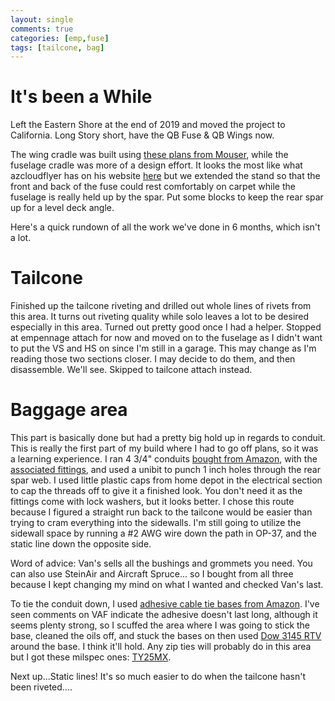 ```yaml
---
layout: single
comments: true
categories: [emp,fuse]
tags: [tailcone, bag]
---
```

# It's been a While

Left the Eastern Shore at the end of 2019 and moved the project to California. Long Story short, have the QB Fuse & QB Wings now.

The wing cradle was built using [these plans from Mouser](http://mouser.org/projects/rv-10/wingassembly.html), while the fuselage cradle was more of a design effort. It looks the most like what azcloudflyer has on his website [here](https://www.azcloudflyer.com/toppictures/fuse_stand.jpg) but we extended the stand so that the front and back of the fuse could rest comfortably on carpet while the fuselage is really held up by the spar. Put some blocks to keep the rear spar up for a level deck angle.

Here's a quick rundown of all the work we've done in 6 months, which isn't a lot.

# Tailcone

Finished up the tailcone riveting and drilled out whole lines of rivets from this area. It turns out riveting quality while solo leaves a lot to be desired especially in this area. Turned out pretty good once I had a helper. Stopped at empennage attach for now and moved on to the fuselage as I didn't want to put the VS and HS on since I'm still in a garage. This may change as I'm reading those two sections closer. I may decide to do them, and then disassemble. We'll see. Skipped to tailcone attach instead.

# Baggage area

This part is basically done but had a pretty big hold up in regards to conduit. This is really the first part of my build where I had to go off plans, so it was a learning experience. I ran 4 3/4" conduits [bought from Amazon](https://smile.amazon.com/dp/B0765D1WN9/ref=psdc_495304_t2_B0765DH91R), with the [associated fittings](https://smile.amazon.com/gp/product/B0765DH91R/ref=ppx_yo_dt_b_asin_title_o03_s00?ie=UTF8&psc=1), and used a unibit to punch 1 inch holes through the rear spar web. I used little plastic caps from home depot in the electrical section to cap the threads off to give it a finished look. You don't need it as the fittings come with lock washers, but it looks better. I chose this route because I figured a straight run back to the tailcone would be easier than trying to cram everything into the sidewalls. I'm still going to utilize the sidewall space by running a #2 AWG wire down the path in OP-37, and the static line down the opposite side.

Word of advice: Van's sells all the bushings and grommets you need. You can also use SteinAir and Aircraft Spruce... so I bought from all three because I kept changing my mind on what I wanted and checked Van's last.

To tie the conduit down, I used [adhesive cable tie bases from Amazon](https://smile.amazon.com/gp/product/B06XNBS6TG/ref=ppx_yo_dt_b_asin_title_o00_s00?ie=UTF8&psc=1). I've seen comments on VAF indicate the adhesive doesn't last long, although it seems plenty strong, so I scuffed the area where I was going to stick the base, cleaned the oils off, and stuck the bases on then used [Dow 3145 RTV](https://smile.amazon.com/gp/product/B01C3CHO7O/ref=ppx_yo_dt_b_asin_title_o01_s00?ie=UTF8&psc=1) around the base. I think it'll hold. Any zip ties will probably do in this area but I got these milspec ones: [TY25MX](https://smile.amazon.com/gp/product/B002866LR0/ref=ppx_yo_dt_b_asin_title_o02_s00?ie=UTF8&th=1).

Next up...Static lines! It's so much easier to do when the tailcone hasn't been riveted....
